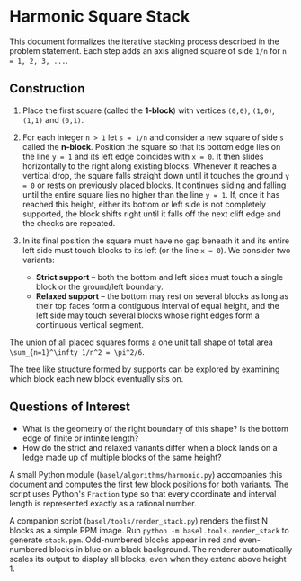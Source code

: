 # Harmonic Square Stack

This document formalizes the iterative stacking process described in the problem
statement. Each step adds an axis aligned square of side `1/n` for
`n = 1, 2, 3, ...`.

## Construction

1. Place the first square (called the **1‑block**) with vertices
   `(0,0)`, `(1,0)`, `(1,1)` and `(0,1)`.
2. For each integer `n > 1` let `s = 1/n` and consider a new square of
   side `s` called the **n‑block**. Position the square so that its
   bottom edge lies on the line `y = 1` and its left edge coincides with
   `x = 0`.  It then slides horizontally to the right along existing
   blocks. Whenever it reaches a vertical drop, the square falls straight
  down until it touches the ground `y = 0` or rests on previously placed
  blocks. It continues sliding and falling until the entire square lies
  no higher than the line `y = 1`.  If, once it has reached this height,
  either its bottom or left side is not completely supported, the block
  shifts right until it falls off the next cliff edge and the checks are
  repeated.
3. In its final position the square must have no gap beneath it and its
   entire left side must touch blocks to its left (or the line `x = 0`).
   We consider two variants:
   
   - **Strict support** – both the bottom and left sides must touch a
     single block or the ground/left boundary.
   - **Relaxed support** – the bottom may rest on several blocks as long
     as their top faces form a contiguous interval of equal height, and
     the left side may touch several blocks whose right edges form a
     continuous vertical segment.

The union of all placed squares forms a one unit tall shape of total area
`\sum_{n=1}^\infty 1/n^2 = \pi^2/6`.

The tree like structure formed by supports can be explored by examining
which block each new block eventually sits on.

## Questions of Interest

* What is the geometry of the right boundary of this shape?  Is the
  bottom edge of finite or infinite length?
* How do the strict and relaxed variants differ when a block lands on a
  ledge made up of multiple blocks of the same height?

 A small Python module (`basel/algorithms/harmonic.py`) accompanies this document and
computes the first few block positions for both variants.  The script uses
Python's `Fraction` type so that every coordinate and interval length is
represented exactly as a rational number.

A companion script (`basel/tools/render_stack.py`) renders the first N blocks as a simple
PPM image. Run `python -m basel.tools.render_stack` to generate `stack.ppm`. Odd-numbered
blocks appear in red and even-numbered blocks in blue on a black background. The
renderer automatically scales its output to display all blocks, even when they
extend above height 1.
